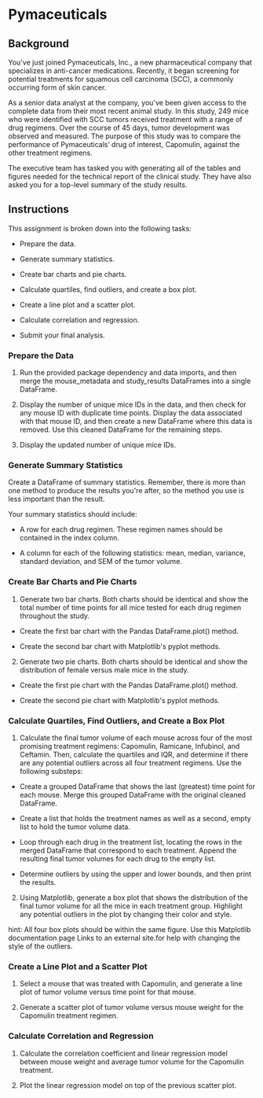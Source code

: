 # Pymaceuticals
## Background

You've just joined Pymaceuticals, Inc., a new pharmaceutical company that specializes in anti-cancer medications. Recently, it began screening for potential treatments for squamous cell carcinoma (SCC), a commonly occurring form of skin cancer.

As a senior data analyst at the company, you've been given access to the complete data from their most recent animal study. In this study, 249 mice who were identified with SCC tumors received treatment with a range of drug regimens. Over the course of 45 days, tumor development was observed and measured. The purpose of this study was to compare the performance of Pymaceuticals’ drug of interest, Capomulin, against the other treatment regimens.

The executive team has tasked you with generating all of the tables and figures needed for the technical report of the clinical study. They have also asked you for a top-level summary of the study results.

## Instructions
This assignment is broken down into the following tasks:
  * Prepare the data.

  * Generate summary statistics.

  * Create bar charts and pie charts.

  * Calculate quartiles, find outliers, and create a box plot.

  * Create a line plot and a scatter plot.

  * Calculate correlation and regression.

  * Submit your final analysis.

### Prepare the Data
1. Run the provided package dependency and data imports, and then merge the mouse_metadata and study_results DataFrames into a single DataFrame.

2. Display the number of unique mice IDs in the data, and then check for any mouse ID with duplicate time points. Display the data associated with that mouse ID, and then create a new DataFrame where this data is removed. Use this cleaned DataFrame for the remaining steps.

3. Display the updated number of unique mice IDs.

### Generate Summary Statistics
Create a DataFrame of summary statistics. Remember, there is more than one method to produce the results you're after, so the method you use is less important than the result.

Your summary statistics should include:

 * A row for each drug regimen. These regimen names should be contained in the index column.

 * A column for each of the following statistics: mean, median, variance, standard deviation, and SEM of the tumor volume.

### Create Bar Charts and Pie Charts
1. Generate two bar charts. Both charts should be identical and show the total number of time points for all mice tested for each drug regimen throughout the study.

 * Create the first bar chart with the Pandas DataFrame.plot() method.

 * Create the second bar chart with Matplotlib's pyplot methods.

2. Generate two pie charts. Both charts should be identical and show the distribution of female versus male mice in the study.

 * Create the first pie chart with the Pandas DataFrame.plot() method.

 * Create the second pie chart with Matplotlib's pyplot methods.

### Calculate Quartiles, Find Outliers, and Create a Box Plot
1. Calculate the final tumor volume of each mouse across four of the most promising treatment regimens: Capomulin, Ramicane, Infubinol, and Ceftamin. Then, calculate the quartiles and IQR, and determine if there are any potential outliers across all four treatment regimens. Use the following substeps:

 * Create a grouped DataFrame that shows the last (greatest) time point for each mouse. Merge this grouped DataFrame with the original cleaned DataFrame.

 * Create a list that holds the treatment names as well as a second, empty list to hold the tumor volume data.

 * Loop through each drug in the treatment list, locating the rows in the merged DataFrame that correspond to each treatment. Append the resulting final tumor volumes for each drug to the empty list.

 * Determine outliers by using the upper and lower bounds, and then print the results.

2. Using Matplotlib, generate a box plot that shows the distribution of the final tumor volume for all the mice in each treatment group. Highlight any potential outliers in the plot by changing their color and style.

hint: All four box plots should be within the same figure. Use this Matplotlib documentation page Links to an external site.for help with changing the style of the outliers.

### Create a Line Plot and a Scatter Plot
1. Select a mouse that was treated with Capomulin, and generate a line plot of tumor volume versus time point for that mouse.

2. Generate a scatter plot of tumor volume versus mouse weight for the Capomulin treatment regimen.

### Calculate Correlation and Regression
1. Calculate the correlation coefficient and linear regression model between mouse weight and average tumor volume for the Capomulin treatment.

2. Plot the linear regression model on top of the previous scatter plot.
